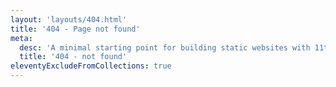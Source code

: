 ```yaml
---
layout: 'layouts/404.html'
title: '404 - Page not found'
meta:
  desc: 'A minimal starting point for building static websites with 11ty, powered by Vite with Tailwind CSS.'
  title: '404 - not found'
eleventyExcludeFromCollections: true
---
```

